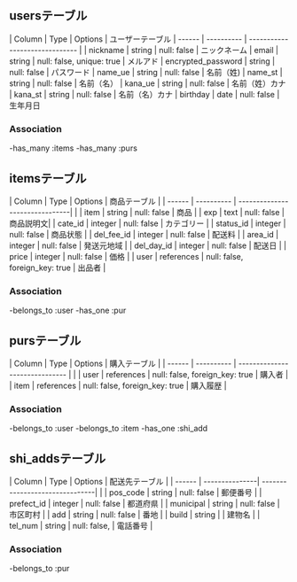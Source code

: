 ## usersテーブル
| Column | Type       | Options                         | ユーザーテーブル
| ------ | ---------- | ------------------------------  |
| nickname  | string | null: false                      | ニックネーム
| email | string | null: false, unique: true            | メルアド
| encrypted_password | string | null: false             | パスワード
| name_ue   | string | null: false                      | 名前（姓)
| name_st   | string | null: false                      | 名前（名）
| kana_ue   | string | null: false                      | 名前（姓）カナ
| kana_st   | string | null: false                      | 名前（名）カナ
| birthday  | date   | null: false                      | 生年月日

### Association
-has_many :items
-has_many :purs


## itemsテーブル
| Column | Type       | Options                        | 商品テーブル |
| ------ | ---------- | -------------------------------| |
| item   | string     | null: false                    | 商品 |
| exp    | text       | null: false                    | 商品説明文|
| cate_id   | integer  | null: false                   | カテゴリー |
| status_id | integer  | null: false                   | 商品状態 |
| del_fee_id | integer | null: false                   | 配送料 |
| area_id   | integer  | null: false                   | 発送元地域 |
| del_day_id | integer | null: false                   | 配送日 |
| price  | integer    | null: false                    | 価格 |
| user | references | null: false, foreign_key: true   | 出品者 |

### Association
-belongs_to :user
-has_one :pur


## pursテーブル
| Column | Type       | Options                        | 購入テーブル |
| ------ | ---------- | ------------------------------ | |
| user   | references | null: false, foreign_key: true | 購入者 |
| item   | references | null: false, foreign_key: true | 購入履歴 |

### Association
-belongs_to :user
-belongs_to :item
-has_one :shi_add


## shi_addsテーブル

| Column | Type           | Options                        | 配送先テーブル |
| ------ | ---------------| -------------------------------| |
| pos_code | string       | null: false                    | 郵便番号 |
| prefect_id | integer    | null: false                    | 都道府県 |
| municipal | string      | null: false                    | 市区町村 |
| add |  string           | null: false                    | 番地 |
| build | string          |                                | 建物名 |
| tel_num | string        | null: false,                   | 電話番号 |

### Association
-belongs_to :pur



<!-- 以下はメモ欄 -------------------------------------------------------------------------------------------------------->

<!-- foreign_key: true -->
<!-- integer -->
<!-- Shipping address = 配送先 -->
<!-- スペルミスに気づきやすいようにカラムはなるべく短くする -->
<!-- references -->